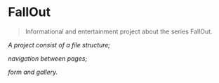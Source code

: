 # FallOut

> Informational and entertainment project about the series FallOut.

_A project consist of a file structure;_

_navigation between pages;_

_form and gallery._ 
